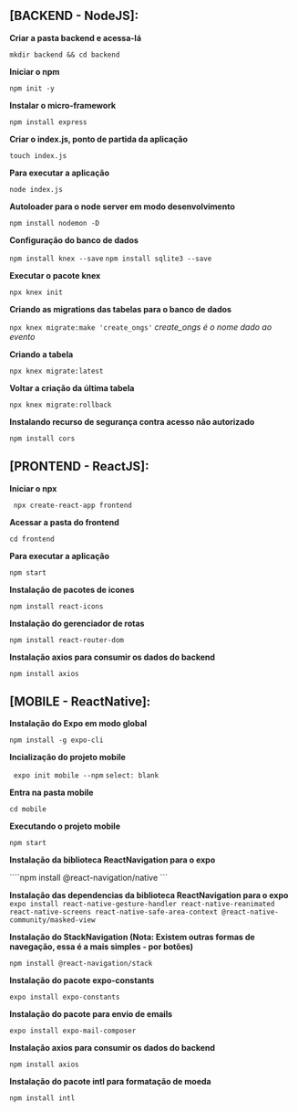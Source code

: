 ## [BACKEND - NodeJS]:

__Criar a pasta backend e acessa-lá__

``` mkdir backend && cd backend ```

__Iniciar o npm__

``` npm init -y ```

__Instalar o micro-framework__

``` npm install express ```

__Criar o index.js, ponto de partida da aplicação__

``` touch index.js ```

__Para executar a aplicação__

``` node index.js ```

__Autoloader para o node server em modo desenvolvimento__

``` npm install nodemon -D ```

__Configuração do banco de dados__

``` npm install knex --save ```
``` npm install sqlite3 --save ```

__Executar o pacote knex__

``` npx knex init ```

__Criando as migrations das tabelas para o banco de dados__

``` npx knex migrate:make 'create_ongs' ``` _*create_ongs é o nome dado ao evento*_

__Criando a tabela__

``` npx knex migrate:latest ```

__Voltar a criação da última tabela__

``` npx knex migrate:rollback ```

__Instalando recurso de segurança contra acesso não autorizado__

``` npm install cors ```

## [PRONTEND - ReactJS]:

__Iniciar o npx__

``` npx create-react-app frontend```

__Acessar a pasta do frontend__

``` cd frontend ```

__Para executar a aplicação__

``` npm start ```

__Instalação de pacotes de icones__

``` npm install react-icons ```

__Instalação do gerenciador de rotas__

``` npm install react-router-dom ```

__Instalação axios para consumir os dados do backend__

``` npm install axios ```

## [MOBILE - ReactNative]:

__Instalação do Expo em modo global__

``` npm install -g expo-cli ```

__Incialização do projeto mobile__

``` expo init mobile --npm```
``` select: blank ```

__Entra na pasta mobile__

``` cd mobile ```

__Executando o projeto mobile__

``` npm start ```

__Instalação da biblioteca ReactNavigation para o expo__

````npm install @react-navigation/native ```

__Instalação das dependencias da biblioteca ReactNavigation para o expo__
``` expo install react-native-gesture-handler react-native-reanimated react-native-screens react-native-safe-area-context @react-native-community/masked-view ```

__Instalação do StackNavigation (Nota: Existem outras formas de navegação, essa é a mais simples - por botões)__

``` npm install @react-navigation/stack ```

__Instalação do pacote expo-constants__

``` expo install expo-constants ```

__Instalação do pacote para envio de emails__

``` expo install expo-mail-composer ```

__Instalação axios para consumir os dados do backend__

``` npm install axios ```

__Instalação do pacote intl para formatação de moeda__

``` npm install intl ```
